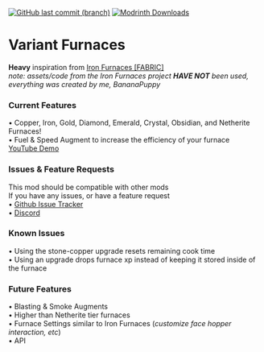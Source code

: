[![GitHub last commit (branch)](https://img.shields.io/github/last-commit/BananaPuppy/VariantFurnaces/master?style=for-the-badge&logo=github&logoColor=%23181717&label=Github)](https://github.com/BananaPuppy/VariantFurnaces)
[![Modrinth Downloads](https://img.shields.io/modrinth/dt/ac5I93w9?style=for-the-badge&logo=modrinth&logoColor=%2300AF5C&label=Modrinth)](https://modrinth.com/mod/variant-furnaces)

# Variant Furnaces
**Heavy** inspiration from [Iron Furnaces [FABRIC]](https://www.curseforge.com/minecraft/mc-mods/iron-furnaces-fabric)<br>
*note: assets/code from the Iron Furnaces project **HAVE NOT** been used, everything was created by me, BananaPuppy*

### Current Features
• Copper, Iron, Gold, Diamond, Emerald, Crystal, Obsidian, and Netherite Furnaces!<br>
• Fuel & Speed Augment to increase the efficiency of your furnace<br>
[YouTube Demo](https://www.youtube.com/watch?v=Mybuo4oQ6tI)

### Issues & Feature Requests
This mod should be compatible with other mods<br>
If you have any issues, or have a feature request<br>
• [Github Issue Tracker](https://github.com/BananaPuppy/VariantFurnaces/issues/new/choose)<br>
• [Discord](https://discord.gg/6fb4sQjQwk)

### Known Issues
• Using the stone-copper upgrade resets remaining cook time<br>
• Using an upgrade drops furnace xp instead of keeping it stored inside of the furnace<br>

### Future Features
• Blasting & Smoke Augments<BR>
• Higher than Netherite tier furnaces<br>
• Furnace Settings similar to Iron Furnaces (*customize face hopper interaction, etc*)<br>
• API<br>
